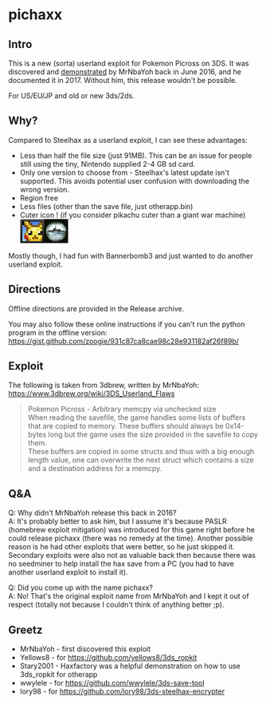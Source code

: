 # pichaxx

## Intro

This is a new (sorta) userland exploit for Pokemon Picross on 3DS.
It was discovered and [demonstrated](https://twitter.com/mrnbayoh/status/744899681663258624?lang=en) by MrNbaYoh back in June 2016, and he documented it in 2017. Without him, this release wouldn't be possible.

For US/EU/JP and old or new 3ds/2ds.


## Why?

Compared to Steelhax as a userland exploit, I can see these advantages:
- Less than half the file size (just 91MB). This can be an issue for people still using the tiny, Nintendo supplied 2-4 GB sd card.
- Only one version to choose from - Steelhax's latest update isn't supported. This avoids potential user confusion with downloading the wrong version.
- Region free
- Less files (other than the save file, just otherapp.bin)
- Cuter icon ! (if you consider pikachu cuter than a giant war machine)
![compare](3ds_ropkit/icon.jpg)

Mostly though, I had fun with Bannerbomb3 and just wanted to do another userland exploit.

## Directions 
 
Offline directions are provided in the Release archive.

You may also follow these online instructions if you can't run the python program in the offline version:
https://gist.github.com/zoogie/931c87ca8cae98c28e931182af26f89b/

## Exploit 

The following is taken from 3dbrew, written by MrNbaYoh:
https://www.3dbrew.org/wiki/3DS_Userland_Flaws

> Pokemon Picross - Arbitrary memcpy via unchecked size<br>
> When reading the savefile, the game handles some lists of buffers that are copied to memory. These buffers should always be 0x14-bytes long but the game uses the size provided in the savefile to copy them.<br>
> These buffers are copied in some structs and thus with a big enough length value, one can overwrite the next struct which contains a size and a destination address for a memcpy.

## Q&A 

Q: Why didn't MrNbaYoh release this back in 2016?<br>
A: It's probably better to ask him, but I assume it's because PASLR (homebrew exploit mitigation) was introduced for this game right before he could release pichaxx (there was no remedy at the time). Another possible reason is he had other exploits that were better, so he just skipped it. Secondary exploits were also not as valuable back then because there was no seedminer to help install the hax save from a PC (you had to have another userland exploit to install it).

Q: Did you come up with the name pichaxx?<br>
A: No! That's the original exploit name from MrNbaYoh and I kept it out of respect (totally not because I couldn't think of anything better ;p).
   
## Greetz 

- MrNbaYoh - first discovered this exploit
- Yellows8 - for https://github.com/yellows8/3ds_ropkit
- Stary2001 - Haxfactory was a helpful demonstration on how to use 3ds_ropkit for otherapp
- wwylele - for https://github.com/wwylele/3ds-save-tool
- lory98 - for https://github.com/lory98/3ds-steelhax-encrypter